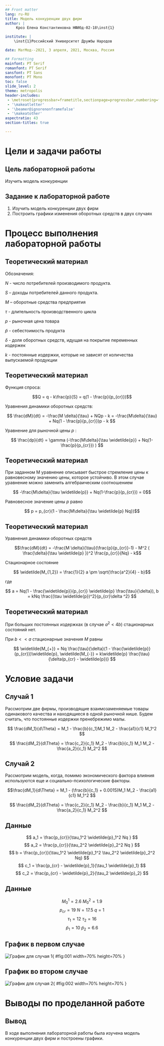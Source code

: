 ```yaml
---
## Front matter
lang: ru-RU
title: Модель конкуренции двух фирм
author: |
	 Кроз Елена Константиновна НФИбд-02-18\inst{1}

institute: |
	\inst{1}Российский Университет Дружбы Народов

date: МатМод--2021, 3 апреля, 2021, Москва, Россия

## Formatting
mainfont: PT Serif
romanfont: PT Serif
sansfont: PT Sans
monofont: PT Mono
toc: false
slide_level: 2
theme: metropolis
header-includes: 
 - \metroset{progressbar=frametitle,sectionpage=progressbar,numbering=fraction}
 - '\makeatletter'
 - '\beamer@ignorenonframefalse'
 - '\makeatother'
aspectratio: 43
section-titles: true

---
```


# Цели и задачи работы

## Цель лабораторной работы

Изучить модель конкуренции


## Задание к лабораторной работе

1.	Изучить модель конкуренции двух фирм
2.	Построить графики изменения оборотных средств в двух случаях

# Процесс выполнения лабораторной работы

## Теоретический материал 


Обозначения:

$N$ - число потребителей производимого продукта. 

$S$ – доходы потребителей данного продукта.

$M$ – оборотные средства предприятия 

$\tau$ - длительность производственного цикла

$p$ - рыночная цена товара 

$\widetilde{p}$ - себестоимость продукта

$\delta$ - доля оборотных средств, идущая на покрытие переменных издержек

$k$ - постоянные издержки, которые не зависят от количества выпускаемой продукции

## Теоретический материал 

Функция спроса: 

$$Q = q - k\frac{p}{S} = q(1 - \frac{p}{p_{cr}})$$

Уравнения динамики оборотных средств:

$$ \frac{dM}{dt} = -\frac{M \delta}{\tau} + NQp - k = -\frac{M\delta}{\tau} + Nq(1 - \frac{p}{p_{cr}})p - k $$

Уравнение для рыночной цены $p$ :

$$ \frac{dp}{dt} = \gamma (-\frac{M\delta}{\tau \widetilde{p}} + Nq(1-\frac{p}{p_{cr}}) ) $$

## Теоретический материал 

При заданном M уравнение описывает быстрое стремление цены к равновесному значению цены, которое устойчиво.
В этом случае уравнение можно заменить алгебраическим соотношением

$$ -\frac{M\delta}{\tau \widetilde{p}} + Nq(1-\frac{p}{p_{cr}}) = 0$$

Равновесное значение цены $p$ равно

$$ p = p_{cr}(1 - \frac{M\delta}{\tau \widetilde{p} Nq})$$

## Теоретический материал

Уравнения динамики оборотных средств

$$\frac{dM}{dt} = -\frac{M \delta}{\tau}(\frac{p}{p_{cr}}-1) - M^2 ( \frac{\delta}{\tau \widetilde{p} })^2 \frac{p_{cr}}{Nq} - k$$

Стационарное состояние

$$ \widetilde{M_{1,2}} = \frac{1}{2} a \pm \sqrt{\frac{a^2}{4} - b}$$

где 

$$ a = Nq(1 - \frac{\widetilde{p}}{p_{cr}} \widetilde{p} \frac{\tau}{\delta}), b = kNq \frac{(\tau \widetilde{p})^2}{p_{cr}\delta ^2} $$

## Теоретический материал

При больших постоянных издержках (в случае $a^2 < 4b$) стационарных состояний нет.

При $b << a$ стационарные значения $M$ равны

$$ \widetilde{M_{+}} = Nq \frac{\tau}{\delta}(1 - \frac{\widetilde{p}}{p_{cr}})\widetilde{p}, \widetilde{M_{-}} = k\widetilde{p} \frac{\tau}{\delta(p_{cr} - \widetilde{p})} $$


# Условие задачи

## Случай 1

Рассмотрим две фирмы, производящие взаимозаменяемые товары одинакового качества и находящиеся в одной рыночной нише. Будем считать, что постоянные издержки пренебрежимо малы.

$$ \frac{dM_1}{d\Theta} = M_1 - \frac{b}{c_1}M_1 M_2 - \frac{a1}{c1} M_1^2 $$

$$ \frac{dM_2}{d\Theta} = \frac{c_2}{c_1} M_2 - \frac{b}{c_1} M_1 M_2 - \frac{a_2}{c_1} M_2^2 $$


## Случай 2

Рассмотрим модель, когда, помимо экономического фактора влияния  используются еще и социально-психологические факторы.

$$\frac{dM_1}{d\Theta} = M_1 - (\frac{b}{c_1} + 0.0015)M_1 M_2 - \frac{a1}{c1} M_1^2 $$

$$ \frac{dM_2}{d\Theta} = \frac{c_2}{c_1} M_2 - \frac{b}{c_1} M_1 M_2 - \frac{a_2}{c_1} M_2^2 $$


## Данные

$$ a_1 = \frac{p_{cr}}{\tau_1^2 \widetilde{p}_1^2 Nq } $$
$$ a_2 = \frac{p_{cr}}{\tau_2^2 \widetilde{p}_2^2 Nq } $$ 
$$ b = \frac{p_{cr}}{\tau_1^2 \widetilde{p}_1^2 \tau_2^2 \widetilde{p}_2^2 Nq} $$
$$ c_1 = \frac{p_{cr} - \widetilde{p}_1}{\tau_1 \widetilde{p}_1} $$
$$ c_2 = \frac{p_{cr} - \widetilde{p}_2}{\tau_2 \widetilde{p}_2} $$

## Данные

$$ M_0^1=2.6 \: M_0^2=1.9 $$
$$ p_{cr}=19 \: N=17.5 \: q=1 $$
$$ \tau_1=12 \: \tau_2=16 $$
$$ \widetilde{p}_1=10 \: \widetilde{p}_2=6.6 $$

## График в первом случае

![График для случая 1](image/01.png){ #fig:001 width=70% height=70% }

## График во втором случае

![График для случая 2](image/02.png){ #fig:002 width=70% height=70% }


# Выводы по проделанной работе

## Вывод

В ходе выполнения лабораторной работы была изучена модель конкуренции двух фирм и построены графики.
